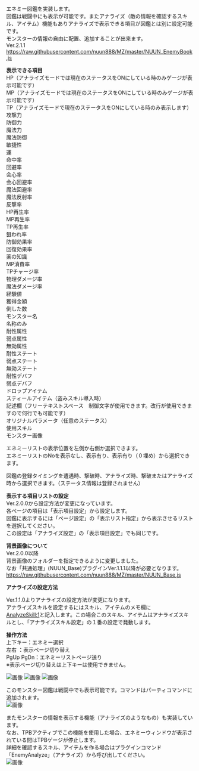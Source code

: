 エネミー図鑑を実装します。<br>
図鑑は戦闘中にも表示が可能です。またアナライズ（敵の情報を確認するスキル、アイテム）機能もありアナライズで表示できる項目が図鑑とは別に設定可能です。<br>
モンスターの情報の自由に配置、追加することが出来ます。<br>
Ver.2.1.1<br>
https://raw.githubusercontent.com/nuun888/MZ/master/NUUN_EnemyBook.js<br>

<B>表示できる項目</B><br>
HP（アナライズモードでは現在のステータスをONにしている時のみゲージが表示可能です）<br>
MP（アナライズモードでは現在のステータスをONにしている時のみゲージが表示可能です）<br>
TP（アナライズモードで現在のステータスをONにしている時のみ表示します）<br>
攻撃力<br>
防御力<br>
魔法力<br>
魔法防御<br>
敏捷性<br>
運<br>
命中率<br>
回避率<br>
会心率<br>
会心回避率<br>
魔法回避率<br>
魔法反射率<br>
反撃率<br>
HP再生率<br>
MP再生率<br>
TP再生率<br>
狙われ率<br>
防御効果率<br>
回復効果率<br>
薬の知識<br>
MP消費率<br>
TPチャージ率<br>
物理ダメージ率<br>
魔法ダメージ率<br>
経験値<br>
獲得金額<br>
倒した数<br>
モンスター名<br>
名称のみ<br>
耐性属性<br>
弱点属性<br>
無効属性<br>
耐性ステート<br>
弱点ステート<br>
無効ステート<br>
耐性デバフ<br>
弱点デバフ<br>
ドロップアイテム<br>
スティールアイテム（盗みスキル導入時）<br>
記述欄（フリーテキストスペース　制御文字が使用できます。改行が使用できますので何行でも可能です）<br>
オリジナルパラメータ（任意のステータス）<br>
使用スキル<br>
モンスター画像<br>

エネミーリストの表示位置を左側か右側か選択できます。<br>
エネミーリストのNoを表示なし、表示有り、表示有り（０埋め）から選択できます。<br>

図鑑の登録タイミングを遭遇時、撃破時、アナライズ時、撃破またはアナライズ時から選択できます。（ステータス情報は登録されません）<br>

<B>表示する項目リストの設定</B><br>
Ver.2.0.0から設定方法が変更になっています。<br>
各ページの項目は「表示項目設定」から設定します。<br>
図鑑に表示するには「ページ設定」の「表示リスト指定」から表示させるリストを選択してください。<br>
この設定は「アナライズ設定」の「表示項目設定」でも同じです。<br>

<B>背景画像について</B><br>
Ver.2.0.0以降<br>
背景画像のフォルダーを指定できるように変更しました。<br>
なお「共通処理」(NUUN_Base)プラグインVer.1.1.1以降が必要となります。<br>
https://raw.githubusercontent.com/nuun888/MZ/master/NUUN_Base.js

<B>アナライズの設定方法</B><br>

Ver.1.1.0よりアナライズの設定方法が変更になります。<br>
アナライズスキルを設定するにはスキル、アイテムのメモ欄に<br>
<AnalyzeSkill:1>と記入します。この場合このスキル、アイテムはアナライズスキルとし、「アナライズスキル設定」の１番の設定で発動します。<br>

<B>操作方法</B><br>
上下キー：エネミー選択<br>
左右 ：表示ページ切り替え<br>
PgUp PgDn：エネミーリストページ送り<br>
※表示ページ切り替えは上下キーは使用できません。<br>


![画像](img/EnemyBook1.png)
![画像](img/EnemyBook2.png)
![画像](img/EnemyBook3.png)

このモンスター図鑑は戦闘中でも表示可能です。コマンドはパーティコマンドに追加されます。<br>
![画像](img/EnemyBook5.png)

またモンスターの情報を表示する機能（アナライズのようなもの）も実装しています。<br>
なお、TPBアクティブでこの機能を使用した場合、エネミーウィンドウが表示されている間はTPBゲージが停止します。<br>
詳細を確認するスキル、アイテムを作る場合はプラグインコマンド「EnemyAnalyze」（アナライズ）から呼び出してください。<br>
![画像](img/EnemyBook6.png)

